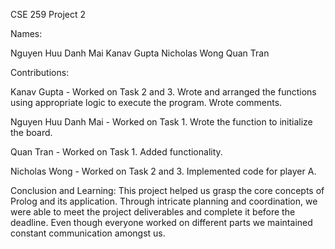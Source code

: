 CSE 259 Project 2

Names:

Nguyen Huu Danh Mai
Kanav Gupta
Nicholas Wong
Quan Tran

Contributions:

Kanav Gupta  -  Worked on Task 2 and 3. Wrote and arranged the functions using appropriate logic to execute the program. Wrote comments. 

Nguyen Huu Danh Mai -  Worked on Task 1. Wrote the function to initialize the board.

Quan Tran - Worked on Task 1. Added functionality.

Nicholas Wong - Worked on Task 2 and 3. Implemented code for player A.

Conclusion and Learning: This project helped us grasp the core concepts of Prolog and its application. Through intricate planning and coordination, we were able to meet the project deliverables and complete it before the deadline. Even though everyone worked on different parts we maintained constant communication amongst us.

